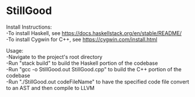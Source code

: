 # StillGood  
  
Install Instructions:  
-To install Haskell, see https://docs.haskellstack.org/en/stable/README/  
-To install Cygwin for C++, see https://cygwin.com/install.html  
  
Usage:  
-Navigate to the project's root directory  
-Run "stack build" to build the Haskell portion of the codebase  
-Run "gcc -o StillGood.out StillGood.cpp" to build the C++ portion of the codebase  
-Run "./StillGood.out codeFileName" to have the specified code file convert to an AST and then compile to LLVM